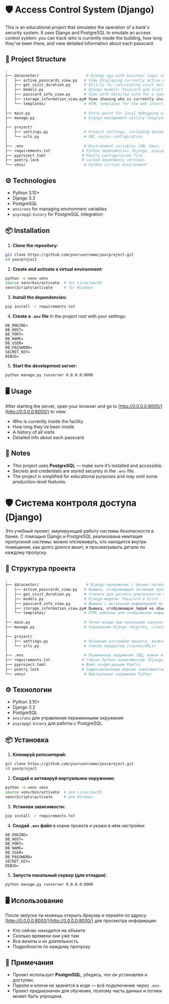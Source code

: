 # 🛡️ Access Control System (Django)

This is an educational project that simulates the operation of a bank's security system. It uses Django and PostgreSQL to emulate an access control system: you can track who is currently inside the building, how long they've been there, and view detailed information about each passcard.

## 📂 Project Structure

```bash
.
├── datacenter/                     # Django app with business logic and data views
│   ├── active_passcards_view.py   # View displaying currently active passcards
│   ├── get_visit_duration.py      # Utility for calculating visit durations
│   ├── models.py                  # Django models: Passcard and Visit
│   ├── passcard_info_view.py      # View with detailed info for a specific passcard
│   ├── storage_information_view.py# View showing who is currently inside
│   └── templates/                 # HTML templates for the web interface
│
├── main.py                        # Entry point for local debugging or testing
├── manage.py                      # Django management utility (migrate, runserver, etc.)
│
├── project/
│   ├── settings.py                # Project settings, including database config
│   └── urls.py                    # URL routes configuration
│
├── .env                           # Environment variables (DB, keys, settings)
├── requirements.txt              # Python dependencies (Django, psycopg2, etc.)
├── pyproject.toml                # Poetry configuration file
├── poetry.lock                   # Locked dependency versions
└── venv/                          # Python virtual environment
```

## ⚙️ Technologies

- Python 3.10+
- Django 3.2
- PostgreSQL
- `environs` for managing environment variables
- `psycopg2-binary` for PostgreSQL integration

## 📦 Installation

1. **Clone the repository:**

```bash
git clone https://github.com/yourusername/yourproject.git
cd yourproject
```

2. **Create and activate a virtual environment:**

```bash
python -m venv venv
source venv/bin/activate  # for Linux/macOS
venv\Scripts\activate     # for Windows
```

3. **Install the dependencies:**

```bash
pip install -r requirements.txt
```

4. **Create a `.env` file** in the project root with your settings:

```env.example
DB_ENGINE=
DB_HOST=
DB_PORT=
DB_NAME=
DB_USER=
DB_PASSWORD=
SECRET_KEY=
DEBUG=
```

5. **Start the development server:**

```bash
python manage.py runserver 0.0.0.0:8000
```

## 🖥️ Usage

After starting the server, open your browser and go to [http://0.0.0.0:8000/](http://0.0.0.0:8000/) to view:

- Who is currently inside the facility
- How long they've been inside
- A history of all visits
- Detailed info about each passcard

## 🔐 Notes

- This project uses **PostgreSQL** — make sure it’s installed and accessible.
- Secrets and credentials are stored securely in the `.env` file.
- The project is simplified for educational purposes and may omit some production-level features.

# 🛡️ Система контроля доступа (Django)

Это учебный проект, эмулирующий работу системы безопасности в банке. С помощью Django и PostgreSQL реализована имитация пропускной системы: можно отслеживать, кто находится внутри помещения, как долго длился визит, и просматривать детали по каждому пропуску.

## 📂 Структура проекта

```bash
.
├── datacenter/                     # Django-приложение с бизнес-логикой и отображением данных
│   ├── active_passcards_view.py   # Вьюшка, отображающая активные пропуски
│   ├── get_visit_duration.py      # Утилита для расчёта длительности визитов
│   ├── models.py                  # Django-модели: Passcard и Visit
│   ├── passcard_info_view.py      # Вьюшка с детальной информацией по пропускам
│   ├── storage_information_view.py# Вьюшка, отображающая людей на объекте
│   └── templates/                 # HTML-шаблоны для отображения информации
│
├── main.py                        # Точка входа при локальном запуске (например, для отладки)
├── manage.py                      # Управление Django (migrate, createsuperuser, runserver и т.д.)
│
├── project/
│   ├── settings.py                # Основные настройки проекта, включая подключение к базе данных
│   └── urls.py                    # Список маршрутов (routes/URLs)
│
├── .env                           # Переменные окружения (БД, ключи и настройки)
├── requirements.txt              # Список Python-зависимостей (Django, psycopg2 и др.)
├── pyproject.toml                # Файл конфигурации Poetry
├── poetry.lock                   # Зафиксированные версии зависимостей
└── venv/                          # Виртуальное окружение Python
```

## ⚙️ Технологии

- Python 3.10+
- Django 3.2
- PostgreSQL
- `environs` для управления переменными окружения
- `psycopg2-binary` для работы с PostgreSQL

## 📦 Установка

1. **Клонируй репозиторий:**

```bash
git clone https://github.com/yourusername/yourproject.git
cd yourproject
```

2. **Создай и активируй виртуальное окружение:**

```bash
python -m venv venv
source venv/bin/activate  # для Linux/macOS
venv\Scripts\activate     # для Windows
```

3. **Установи зависимости:**

```bash
pip install -r requirements.txt
```

4. **Создай `.env` файл** в корне проекта и укажи в нём настройки:

```env.example
DB_ENGINE=
DB_HOST=
DB_PORT=
DB_NAME=
DB_USER=
DB_PASSWORD=
SECRET_KEY=
DEBUG=
```

5. **Запусти локальный сервер (для отладки):**

```bash
python manage.py runserver 0.0.0.0:8000
```

## 🖥️ Использование

После запуска ты можешь открыть браузер и перейти по адресу [http://0.0.0.0:8000/](http://0.0.0.0:8000/) для просмотра информации:

- Кто сейчас находится на объекте
- Сколько времени они уже там
- Все визиты и их длительность
- Подробности по каждому пропуску

## 🔐 Примечания

- Проект использует **PostgreSQL**, убедись, что он установлен и доступен.
- Пароли и ключи не хранятся в коде — всё подключение через `.env`.
- Проект предназначен для обучения, поэтому часть данных и логики может быть упрощена.
